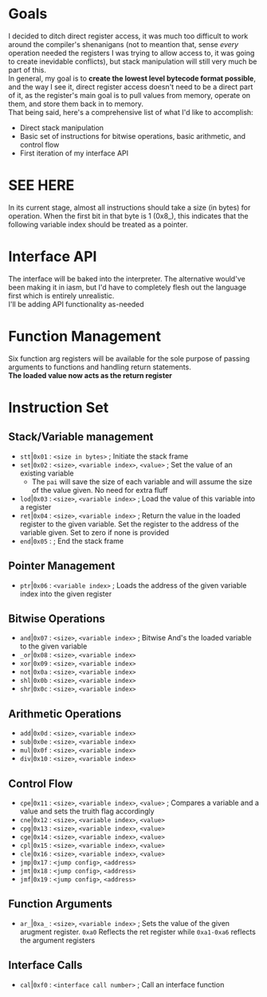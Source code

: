 # Goals
I decided to ditch direct register access, it was much too difficult to work around the compiler's shenanigans (not to meantion that, sense *every* operation needed the registers I was trying to allow access to, it was going to create inevidable conflicts), but stack manipulation will still very much be part of this.  
In general, my goal is to **create the lowest level bytecode format possible**, and the way I see it, direct register access doesn't need to be a direct part of it, as the register's main goal is to pull values from memory, operate on them, and store them back in to memory.  
That being said, here's a comprehensive list of what I'd like to accomplish:
- Direct stack manipulation
- Basic set of instructions for bitwise operations, basic arithmetic, and control flow
- First iteration of my interface API

# SEE HERE
In its current stage, almost all instructions should take a size (in bytes) for operation. When the first bit in that byte is 1 (0x8_), this indicates that the following variable index should be treated as a pointer.

# Interface API
The interface will be baked into the interpreter. The alternative would've been making it in iasm, but I'd have to completely flesh out the language first which is entirely unrealistic.  
I'll be adding API functionality as-needed

# Function Management
Six function arg registers will be available for the sole purpose of passing arguments to functions and handling return statements.  
**The loaded value now acts as the return register**

# Instruction Set
## Stack/Variable management
- `stt`|`0x01` : `<size in bytes>` ; Initiate the stack frame
- `set`|`0x02` : `<size>`, `<variable index>`, `<value>` ; Set the value of an existing variable
  - The `pai` will save the size of each variable and will assume the size of the value given. No need for extra fluff
- `lod`|`0x03` : `<size>`, `<variable index>` ; Load the value of this variable into a register
- `ret`|`0x04` : `<size>`, `<variable index>` ; Return the value in the loaded register to the given variable. Set the register to the address of the variable given. Set to zero if none is provided
- `end`|`0x05` : ; End the stack frame

## Pointer Management
- `ptr`|`0x06` : `<variable index>` ; Loads the address of the given variable index into the given register

## Bitwise Operations
- `and`|`0x07` : `<size>`, `<variable index>` ; Bitwise And's the loaded variable to the given variable
- `_or`|`0x08` : `<size>`, `<variable index>`
- `xor`|`0x09` : `<size>`, `<variable index>`
- `not`|`0x0a` : `<size>`, `<variable index>`
- `shl`|`0x0b` : `<size>`, `<variable index>`
- `shr`|`0x0c` : `<size>`, `<variable index>`

## Arithmetic Operations
- `add`|`0x0d` : `<size>`, `<variable index>`
- `sub`|`0x0e` : `<size>`, `<variable index>`
- `mul`|`0x0f` : `<size>`, `<variable index>`
- `div`|`0x10` : `<size>`, `<variable index>`

## Control Flow
- `cpe`|`0x11` : `<size>`, `<variable index>`, `<value>` ; Compares a variable and a value and sets the truith flag accordingly
- `cne`|`0x12` : `<size>`, `<variable index>`, `<value>`
- `cpg`|`0x13` : `<size>`, `<variable index>`, `<value>`
- `cge`|`0x14` : `<size>`, `<variable index>`, `<value>`
- `cpl`|`0x15` : `<size>`, `<variable index>`, `<value>`
- `cle`|`0x16` : `<size>`, `<variable index>`, `<value>`
- `jmp`|`0x17` : `<jump config>`, `<address>`
- `jmt`|`0x18` : `<jump config>`, `<address>`
- `jmf`|`0x19` : `<jump config>`, `<address>`

## Function Arguments
- `ar_`|`0xa_` : `<size>`, `<variable index>` ; Sets the value of the given arugment register. `0xa0` Reflects the ret register while `0xa1-0xa6` reflects the argument registers

## Interface Calls
- `cal`|`0xf0` : `<interface call number>` ; Call an interface function
